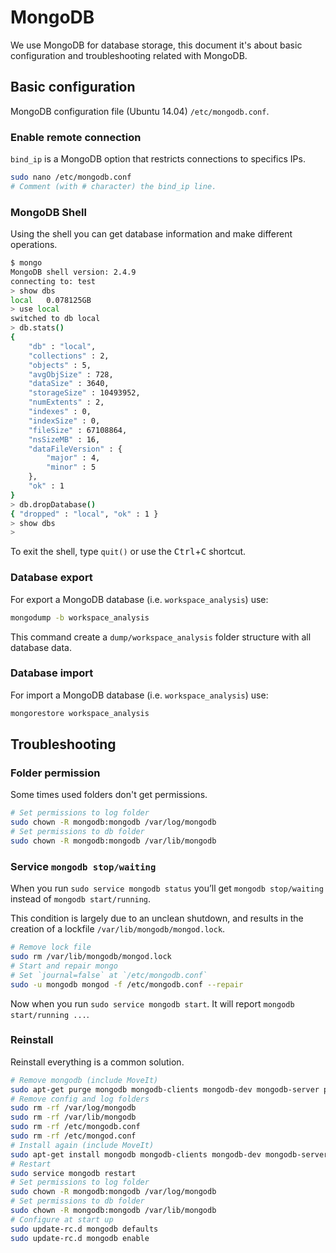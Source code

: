 # MongoDB

We use MongoDB for database storage, this document it's about basic configuration and troubleshooting related with MongoDB.

## Basic configuration

MongoDB configuration file (Ubuntu 14.04) `/etc/mongodb.conf`.

### Enable remote connection

`bind_ip` is a MongoDB option that restricts connections to specifics IPs.
```bash
sudo nano /etc/mongodb.conf
# Comment (with # character) the bind_ip line.
```

### MongoDB Shell

Using the shell you can get database information and make different operations.

```bash
$ mongo
MongoDB shell version: 2.4.9
connecting to: test
> show dbs
local	0.078125GB
> use local
switched to db local
> db.stats()
{
	"db" : "local",
	"collections" : 2,
	"objects" : 5,
	"avgObjSize" : 728,
	"dataSize" : 3640,
	"storageSize" : 10493952,
	"numExtents" : 2,
	"indexes" : 0,
	"indexSize" : 0,
	"fileSize" : 67108864,
	"nsSizeMB" : 16,
	"dataFileVersion" : {
		"major" : 4,
		"minor" : 5
	},
	"ok" : 1
}
> db.dropDatabase()
{ "dropped" : "local", "ok" : 1 }
> show dbs
> 
```
To exit the shell, type `quit()` or use the <kbd>Ctrl</kbd>+<kbd>C</kbd> shortcut.

### Database export

For export a MongoDB database (i.e. `workspace_analysis`) use:
```bash
mongodump -b workspace_analysis
```
This command create a `dump/workspace_analysis` folder structure with all database data.

### Database import

For import a MongoDB database (i.e. `workspace_analysis`) use:
```bash
mongorestore workspace_analysis
```



## Troubleshooting

### Folder permission

Some times used folders don't get permissions.

```bash
# Set permissions to log folder
sudo chown -R mongodb:mongodb /var/log/mongodb
# Set permissions to db folder
sudo chown -R mongodb:mongodb /var/lib/mongodb
```
### Service `mongodb stop/waiting`

When you run `sudo service mongodb status` you’ll get `mongodb stop/waiting` instead of `mongodb start/running`.	

This condition is largely due to an unclean shutdown, and results in the creation of a lockfile `/var/lib/mongodb/mongod.lock`.

```bash
# Remove lock file
sudo rm /var/lib/mongodb/mongod.lock
# Start and repair mongo
# Set `journal=false` at `/etc/mongodb.conf`
sudo -u mongodb mongod -f /etc/mongodb.conf --repair
```
Now when you run `sudo service mongodb start`.  It will report `mongodb start/running ...`.

### Reinstall

Reinstall everything is a common solution.

```bash
# Remove mongodb (include MoveIt)
sudo apt-get purge mongodb mongodb-clients mongodb-dev mongodb-server python-pymongo python-pymongo-ext ros-indigo-moveit-full
# Remove config and log folders
sudo rm -rf /var/log/mongodb
sudo rm -rf /var/lib/mongodb
sudo rm -rf /etc/mongodb.conf
sudo rm -rf /etc/mongod.conf
# Install again (include MoveIt)
sudo apt-get install mongodb mongodb-clients mongodb-dev mongodb-server python-pymongo python-pymongo-ext ros-indigo-moveit-full
# Restart
sudo service mongodb restart
# Set permissions to log folder
sudo chown -R mongodb:mongodb /var/log/mongodb
# Set permissions to db folder
sudo chown -R mongodb:mongodb /var/lib/mongodb
# Configure at start up
sudo update-rc.d mongodb defaults
sudo update-rc.d mongodb enable
```

